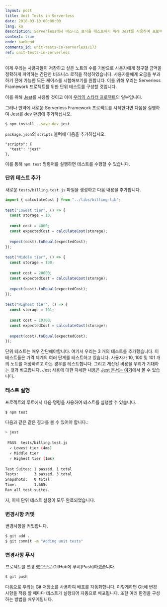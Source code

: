 ```yaml
---
layout: post
title: Unit Tests in Serverless
date: 2018-03-10 00:00:00
lang: ko
description: Serverless에서 비즈니스 로직을 테스트하기 위해 Jest를 사용하여 프로젝트에 단위 테스트를 추가합니다. "npm test" 명령을 사용하여이 테스트를 실행할 수 있습니다. 
context: true
code: backend
comments_id: unit-tests-in-serverless/173
ref: unit-tests-in-serverless
---
```


이제 우리는 사용자들이 저장하고 싶은 노트의 수를 기반으로 사용자에게 청구할 금액을 정확하게 파악하는 간단한 비즈니스 로직을 작성하였습니다. 사용자들에게 요금을 부과하기 전에 가능한 모든 케이스를 시험해보기를 원합니다. 이를 위해 우리는 Serverless Framework 프로젝트를 위한 단위 테스트를 구성할 것입니다.

이를 위해 [Jest](https://facebook.github.io/jest/)를 사용할 것이고 이미 [우리의 스타터 프로젝트](https://github.com/AnomalyInnovations/serverless-nodejs)의 일부입니다.

그러나 만약에 새로운 Serverless Framework 프로젝트를 시작한다면 다음을 실행하여 Jest를 dev 환경에 추가하십시오.

``` bash
$ npm install --save-dev jest
```

`package.json`의 `scripts` 블럭에 다음을 추가하십시오.

```
"scripts": {
  "test": "jest"
},
```

이를 통해 `npm test` 명령어를 실행하면 테스트를 수행할 수 있습니다.

### 단위 테스트 추가

<img class="code-marker" src="/assets/s.png" />새로운 `tests/billing.test.js` 파일을 생성하고 다음 내용을 추가합니다.

``` js
import { calculateCost } from "../libs/billing-lib";

test("Lowest tier", () => {
  const storage = 10;

  const cost = 4000;
  const expectedCost = calculateCost(storage);

  expect(cost).toEqual(expectedCost);
});

test("Middle tier", () => {
  const storage = 100;

  const cost = 20000;
  const expectedCost = calculateCost(storage);

  expect(cost).toEqual(expectedCost);
});

test("Highest tier", () => {
  const storage = 101;

  const cost = 10100;
  const expectedCost = calculateCost(storage);

  expect(cost).toEqual(expectedCost);
});
```

단위 테스트는 매우 간단해야합니다. 여기서 우리는 3 개의 테스트를 추가했습니다. 이 테스트들은 가격 체계의 여러 단계를 테스트하고 있습니다. 사용자가 10, 100 및 101 개의 노트를 저장하려고 하는 경우를 테스트합니다. 그리고 계산된 비용을 우리가 기대하는 것과 비교합니다. Jest 사용에 대한 자세한 내용은 [Jest 문서는 여기](https://facebook.github.io/jest/docs/en/getting-started.html)에서 볼 수 있습니다.

### 테스트 실행

프로젝트의 루트에서 다음 명령을 사용하여 테스트를 실행할 수 있습니다.

``` bash
$ npm test
```

다음과 같은 같은 결과를 볼 수 있어야 합니다.:

``` bash
> jest

 PASS  tests/billing.test.js
  ✓ Lowest tier (4ms)
  ✓ Middle tier
  ✓ Highest tier (1ms)

Test Suites: 1 passed, 1 total
Tests:       3 passed, 3 total
Snapshots:   0 total
Time:        1.665s
Ran all test suites.
```

자, 이제 단위 테스트 설정이 모두 완료되었습니다.

### 변경사항 커밋

<img class="code-marker" src="/assets/s.png" />변경사항을 커밋합니다.

``` bash
$ git add .
$ git commit -m "Adding unit tests"
```

### 변경사항 푸시 

<img class="code-marker" src="/assets/s.png" />프로젝트를 변경 했으므로 GitHub에 푸시(Push)하겠습니다.

``` bash
$ git push
```

다음으로 우리는 Git 저장소를 사용하여 배포를 자동화합니다. 이렇게하면 Git에 변경 사항을 적용 할 때마다 테스트가 실행되어 자동으로 배포됩니다. 또한 여러 환경을 구성하는 방법을 배우게됩니다.

